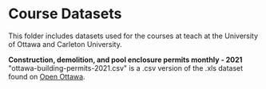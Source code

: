 # Course Datasets

This folder includes datasets used for the courses at teach at the University of Ottawa and Carleton University.

**Construction, demolition, and pool enclosure permits monthly - 2021**<br>
"ottawa-building-permits-2021.csv" is a .csv version of the .xls dataset found on [Open Ottawa](https://open.ottawa.ca/documents/construction-demolition-and-pool-enclosure-permits-monthly-2021/about).
